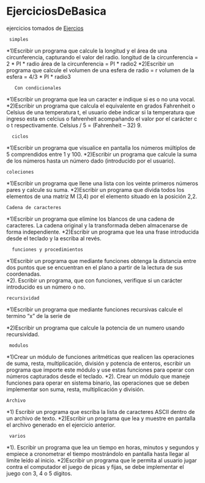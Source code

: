 # EjerciciosDeBasica
ejercicios tomados de 
[Ejercios](https://github.com/apdaza/universidad-ejercicios/blob/master/python/solucion%20guia%20ejercicios/ejercios%20pbas.pdf)

     simples
*1)Escribir un programa que calcule la longitud y el área de una circunferencia, capturando el
valor del radio.
longitud de la circunferencia = 2 * PI * radio
área de la circunferencia = PI * radio2
*2)Escribir un programa que calcule el volumen de una esfera de radio = r
volumen de la esfera = 4/3 * PI * radio3

       Con condicionales
*1)Escribir un programa que lea un caracter e indique si es o no una vocal.
*2)Escribir un programa que calcula el equivalente en grados Fahrenheit o Celsius de una
temperatura t, el usuario debe indicar si la temperatura que ingreso esta en celcius o
fahrenheit acompañando el valor por el carácter c o t respectivamente.
Celsius / 5 = (Fahrenheit – 32) 9.

      ciclos
*1)Escribir un programa que visualice en pantalla los números múltiplos de 5 comprendidos
entre 1 y 100.
*2)Escribir un programa que calcule la suma de los números hasta un número dado
(introducido por el usuario).

    coleciones 
*1)Escribir un programa que llene una lista con los veinte primeros números pares y calcule su
suma.
*2)Escribir un programa que divida todos los elementos de una matriz M (3,4) por el elemento
situado en la posición 2,2.

    Cadena de caracteres
*1)Escribir un programa que elimine los blancos de una cadena de caracteres. La cadena
original y la transformada deben almacenarse de forma independiente. 
*2)Escribir un programa que lea una frase introducida desde el teclado y la escriba al revés. 

      funciones y procedimientos
*1)Escribir un programa que mediante funciones obtenga la distancia entre dos puntos que se
encuentran en el plano a partir de la lectura de sus coordenadas.  
*2). Escribir un programa, que con funciones, verifique si un carácter introducido es un número
o no. 

    recursividad 
*1)Escribir un programa que mediante funciones recursivas calcule el termino “x” de la serie de

*2)Escribir un programa que calcule la potencia de un numero usando recursividad.

     modulos
*1)Crear un módulo de funciones aritméticas que realicen las operaciones de suma, resta,
multiplicación, división y potencia de enteros, escribir un programa que importe este
módulo y use estas funciones para operar con números capturados desde el teclado.
*2). Crear un módulo que maneje funciones para operar en sistema binario, las operaciones que
se deben implementar son suma, resta, multiplicación y división.

    Archivo
*1) Escribir un programa que escriba la lista de caracteres ASCII dentro de un archivo de texto. 
*2)Escribir un programa que lea y muestre en pantalla el archivo generado en el ejercicio
anterior.

     varios
*1). Escribir un programa que lea un tiempo en horas, minutos y segundos y empiece a
cronometrar el tiempo mostrándolo en pantalla hasta llegar al limite leído al inicio.
*2)Escribir un programa que le permita al usuario jugar contra el computador el juego de picas
y fijas, se debe implementar el juego con 3, 4 o 5 dígitos.
       
